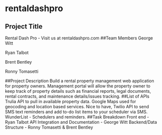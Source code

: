 # rentaldashpro


## Project Title
 Rental Dash Pro - Visit us at rentaldashpro.com
##Team Members
George Witt

Ryan Talbot

Brent Bentley

Ronny Tomasetti

##Project Description
Build a rental property management web application for property owners. Management portal will allow the
property owner to keep track of property details such as financial reports, legal documents, rental contracts, and
maintenance details/issues tracking.
##List of APIs
Trulia API to pull in available property data.
Google Maps used for geocoding and location based services.
Nice to have,
Twilio API to send SMS text reminders and add to-do list items to your scheduler via SMS.
WunderList - Schedulers and reminders.
##Task Breakdown
Front end - Ryan Talbot
API Integration and Documentation - George Witt
Backend/Data Structure - Ronny Tomasetti & Brent Bentley